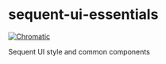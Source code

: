 # sequent-ui-essentials

[![Chromatic][chromatic-badge]][chromatic-link]

Sequent UI style and common components


[chromatic-badge]: https://raw.githubusercontent.com/storybookjs/brand/059f152ecfa4e9895380cb0e4a1f48cf80311a69/badge/badge-storybook.svg
[chromatic-link]: https://4bc0ab927dbe43e835cc02d6-clvdjqwsjr.chromatic.com/